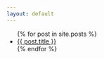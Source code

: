 ```yaml
---
layout: default
---
```

<ul class="list-group">
  {% for post in site.posts %}
    <li class="list-group-item">
      <a href="{{ post.url | relative_url }}">{{ post.title }}</a>
    </li>
  {% endfor %}
</ul>
